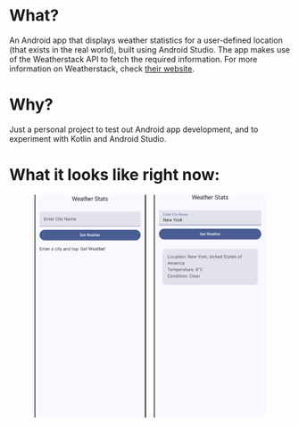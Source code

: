 <h1>What?</h1>
An Android app that displays weather statistics for a user-defined location (that exists in the real world), built using Android Studio. The app makes use of the Weatherstack API to fetch the required information. For more information on Weatherstack, check <a href="https://weatherstack.com/" target="_blank">their website</a>.

<h1>Why?</h1>
Just a personal project to test out Android app development, and to experiment with Kotlin and Android Studio.

<h1>What it looks like right now:</h1>
<div align="center">
    <img src="FirstPage.png" alt="First Screen" width="200" height="400" style="object-fit: cover; margin-right: 10px;">
    <img src="SecondPage.png" alt="Second Screen" width="200" height="400" style="object-fit: cover;">
</div>
